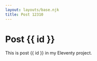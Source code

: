 ```yaml
---
layout: layouts/base.njk
title: Post 12310
---
```


# Post {{ id }}

This is post {{ id }} in my Eleventy project.
